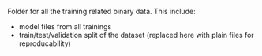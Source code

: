 Folder for all the training related binary data. This include:

* model files from all trainings
* train/test/validation split of the dataset (replaced here with plain files for reproducability)

